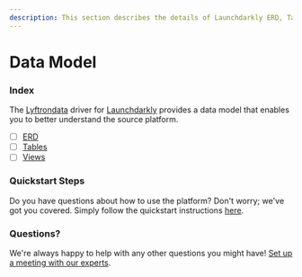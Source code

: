 ```yaml
---
description: This section describes the details of Launchdarkly ERD, Tables, and Views.
---
```


# Data Model

### Index

The  [Lyftrondata](https://www.lyftrondata.com/) driver for [Launchdarkly](https://www.lyftrondata.com/integration/sales-analytics/launch-darkly/) provides a data model that enables you to better understand the source platform.

* [ ] [ERD](erd.md)
* [ ] [Tables](tables.md)
* [ ] [Views](views.md)

### Quickstart Steps

Do you have questions about how to use the platform? Don't worry; we've got you covered. Simply follow the quickstart instructions [here](../README.md).


### Questions? <a href="#questions" id="questions"></a>

We're always happy to help with any other questions you might have! [Set up a meeting with our experts](https://www.lyftrondata.com/book-a-meeting/).

